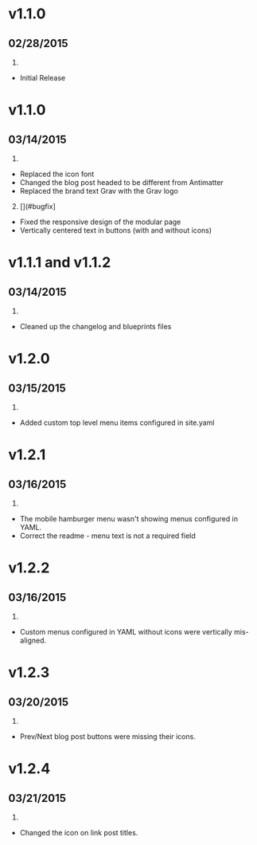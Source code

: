# v1.1.0
## 02/28/2015

1. [](#new)
  * Initial Release


# v1.1.0
## 03/14/2015

1. [](#improved)
  * Replaced the icon font
  * Changed the blog post headed to be different from Antimatter
  * Replaced the brand text Grav with the Grav logo
2. [](#bugfix]
  * Fixed the responsive design of the modular page
  * Vertically centered text in buttons (with and without icons)


# v1.1.1 and v1.1.2
## 03/14/2015

1. [](#improved)
  * Cleaned up the changelog and blueprints files


# v1.2.0
## 03/15/2015

1. [](#new)
  * Added custom top level menu items configured in site.yaml

# v1.2.1
## 03/16/2015

1. [](#bugfix)
  * The mobile hamburger menu wasn't showing menus configured in YAML.
  * Correct the readme - menu text is not a required field

# v1.2.2
## 03/16/2015

1. [](#bugfix)
  * Custom menus configured in YAML without icons were vertically mis-aligned.

# v1.2.3
## 03/20/2015

1. [](#bugfix)
  * Prev/Next blog post buttons were missing their icons.

# v1.2.4
## 03/21/2015

1. [](#improved)
  * Changed the icon on link post titles.
